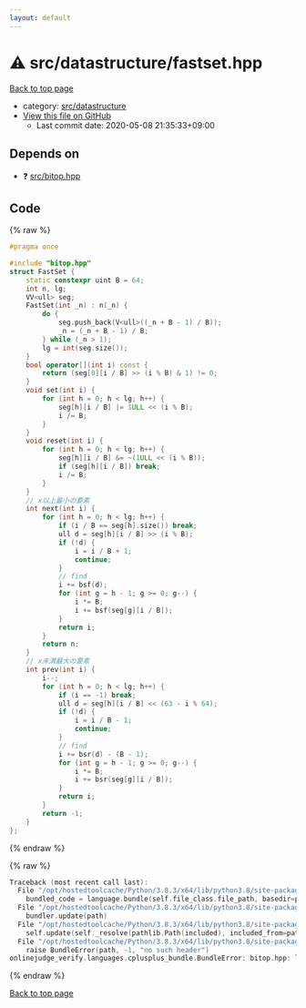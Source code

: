 ```yaml
---
layout: default
---
```


<!-- mathjax config similar to math.stackexchange -->
<script type="text/javascript" async
  src="https://cdnjs.cloudflare.com/ajax/libs/mathjax/2.7.5/MathJax.js?config=TeX-MML-AM_CHTML">
</script>
<script type="text/x-mathjax-config">
  MathJax.Hub.Config({
    TeX: { equationNumbers: { autoNumber: "AMS" }},
    tex2jax: {
      inlineMath: [ ['$','$'] ],
      processEscapes: true
    },
    "HTML-CSS": { matchFontHeight: false },
    displayAlign: "left",
    displayIndent: "2em"
  });
</script>

<script type="text/javascript" src="https://cdnjs.cloudflare.com/ajax/libs/jquery/3.4.1/jquery.min.js"></script>
<script src="https://cdn.jsdelivr.net/npm/jquery-balloon-js@1.1.2/jquery.balloon.min.js" integrity="sha256-ZEYs9VrgAeNuPvs15E39OsyOJaIkXEEt10fzxJ20+2I=" crossorigin="anonymous"></script>
<script type="text/javascript" src="../../../assets/js/copy-button.js"></script>
<link rel="stylesheet" href="../../../assets/css/copy-button.css" />


# :warning: src/datastructure/fastset.hpp

<a href="../../../index.html">Back to top page</a>

* category: <a href="../../../index.html#057cdb199a48f765d2786c323ec11d3a">src/datastructure</a>
* <a href="{{ site.github.repository_url }}/blob/master/src/datastructure/fastset.hpp">View this file on GitHub</a>
    - Last commit date: 2020-05-08 21:35:33+09:00




## Depends on

* :question: <a href="../bitop.hpp.html">src/bitop.hpp</a>


## Code

<a id="unbundled"></a>
{% raw %}
```cpp
#pragma once

#include "bitop.hpp"
struct FastSet {
    static constexpr uint B = 64;
    int n, lg;
    VV<ull> seg;
    FastSet(int _n) : n(_n) {
        do {
            seg.push_back(V<ull>((_n + B - 1) / B));
            _n = (_n + B - 1) / B;
        } while (_n > 1);
        lg = int(seg.size());
    }
    bool operator[](int i) const {
        return (seg[0][i / B] >> (i % B) & 1) != 0;
    }
    void set(int i) {
        for (int h = 0; h < lg; h++) {
            seg[h][i / B] |= 1ULL << (i % B);
            i /= B;
        }
    }
    void reset(int i) {
        for (int h = 0; h < lg; h++) {
            seg[h][i / B] &= ~(1ULL << (i % B));
            if (seg[h][i / B]) break;
            i /= B;
        }
    }
    // x以上最小の要素
    int next(int i) {
        for (int h = 0; h < lg; h++) {
            if (i / B == seg[h].size()) break;
            ull d = seg[h][i / B] >> (i % B);
            if (!d) {
                i = i / B + 1;
                continue;
            }
            // find
            i += bsf(d);
            for (int g = h - 1; g >= 0; g--) {
                i *= B;
                i += bsf(seg[g][i / B]);
            }
            return i;
        }
        return n;
    }
    // x未満最大の要素
    int prev(int i) {
        i--;
        for (int h = 0; h < lg; h++) {
            if (i == -1) break;
            ull d = seg[h][i / B] << (63 - i % 64);
            if (!d) {
                i = i / B - 1;
                continue;
            }
            // find
            i += bsr(d) - (B - 1);
            for (int g = h - 1; g >= 0; g--) {
                i *= B;
                i += bsr(seg[g][i / B]);
            }
            return i;
        }
        return -1;
    }
};

```
{% endraw %}

<a id="bundled"></a>
{% raw %}
```cpp
Traceback (most recent call last):
  File "/opt/hostedtoolcache/Python/3.8.3/x64/lib/python3.8/site-packages/onlinejudge_verify/docs.py", line 349, in write_contents
    bundled_code = language.bundle(self.file_class.file_path, basedir=pathlib.Path.cwd())
  File "/opt/hostedtoolcache/Python/3.8.3/x64/lib/python3.8/site-packages/onlinejudge_verify/languages/cplusplus.py", line 172, in bundle
    bundler.update(path)
  File "/opt/hostedtoolcache/Python/3.8.3/x64/lib/python3.8/site-packages/onlinejudge_verify/languages/cplusplus_bundle.py", line 282, in update
    self.update(self._resolve(pathlib.Path(included), included_from=path))
  File "/opt/hostedtoolcache/Python/3.8.3/x64/lib/python3.8/site-packages/onlinejudge_verify/languages/cplusplus_bundle.py", line 162, in _resolve
    raise BundleError(path, -1, "no such header")
onlinejudge_verify.languages.cplusplus_bundle.BundleError: bitop.hpp: line -1: no such header

```
{% endraw %}

<a href="../../../index.html">Back to top page</a>

